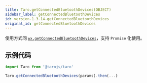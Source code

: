 ```yaml
---
title: Taro.getConnectedBluetoothDevices(OBJECT)
sidebar_label: getConnectedBluetoothDevices
id: version-1.3.14-getConnectedBluetoothDevices
original_id: getConnectedBluetoothDevices
---
```


使用方式同 [`wx.getConnectedBluetoothDevices`](https://developers.weixin.qq.com/miniprogram/dev/api/wx.getConnectedBluetoothDevices.html)，支持 `Promise` 化使用。

## 示例代码

```jsx
import Taro from '@tarojs/taro'

Taro.getConnectedBluetoothDevices(params).then(...)
```

  